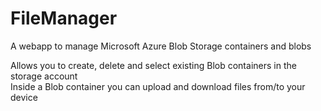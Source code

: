 # FileManager

A webapp to manage Microsoft Azure Blob Storage containers and blobs

Allows you to create, delete and select existing Blob containers in the storage account<br>
Inside a Blob container you can upload and download files from/to your device